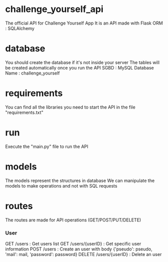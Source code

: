 # challenge_yourself_api
The official API for Challenge Yourself App
It is an API made with Flask
ORM : SQLAlchemy

# database
You should create the database if it's not inside your server
The tables will be created automatically once you run the API
SGBD : MySQL
Database Name : challenge_yourself

# requirements
You can find all the libraries you need to start the API in the file "requirements.txt"

# run
Execute the "main.py" file to run the API

# models
The models represent the structures in database
We can manipulate the models to make operations and not with SQL requests

# routes
The routes are made for API operations (GET/POST/PUT/DELETE)

### User
GET /users : Get users list
GET /users/{userID} : Get specific user information
POST /users : Create an user with body {'pseudo': pseudo, 'mail': mail, 'password': password}
DELETE /users/{userID} : Delete an user
